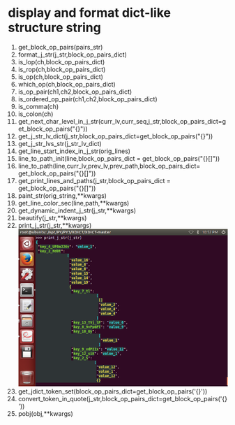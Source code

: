 # display and format dict-like structure string
1. get_block_op_pairs(pairs_str)  
2. format_j_str(j_str,block_op_pairs_dict)  
3. is_lop(ch,block_op_pairs_dict)  
4. is_rop(ch,block_op_pairs_dict)  
5. is_op(ch,block_op_pairs_dict)  
6. which_op(ch,block_op_pairs_dict)  
7. is_op_pair(ch1,ch2,block_op_pairs_dict)  
8. is_ordered_op_pair(ch1,ch2,block_op_pairs_dict)  
9. is_comma(ch)  
10. is_colon(ch)  
11. get_next_char_level_in_j_str(curr_lv,curr_seq,j_str,block_op_pairs_dict=get_block_op_pairs("{}[]()"))  
12. get_j_str_lv_dict(j_str,block_op_pairs_dict=get_block_op_pairs("{}[]()"))  
13. get_j_str_lvs_str(j_str_lv_dict)  
14. get_line_start_index_in_j_str(orig_lines)  
15. line_to_path_init(line,block_op_pairs_dict = get_block_op_pairs("{}[]"))  
16. line_to_path(line,curr_lv,prev_lv,prev_path,block_op_pairs_dict= get_block_op_pairs("{}[]"))  
17. get_print_lines_and_paths(j_str,block_op_pairs_dict = get_block_op_pairs("{}[]"))  
18. paint_str(orig_string,**kwargs)  
19. get_line_color_sec(line,path,**kwargs)  
20. get_dynamic_indent_j_str(j_str,**kwargs)  
21. beautify(j_str,**kwargs)  
22. print_j_str(j_str,**kwargs)  
![](/Images/jprint.print_j_str.png) 
23. get_jdict_token_set(block_op_pairs_dict=get_block_op_pairs('{}[]()'))  
24. convert_token_in_quote(j_str,block_op_pairs_dict=get_block_op_pairs('{}[]()'))  
25. pobj(obj,**kwargs)  

